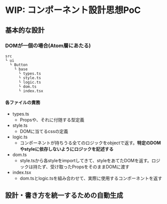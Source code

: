 # WIP: コンポーネント設計思想PoC

## 基本的な設計
### DOMが一個の場合(Atom層にあたる)
```
src
└ ui
  └ Button
    └ base
      └ types.ts
      └ style.ts
      └ logic.ts
      └ dom.ts
      └ index.tsx
```
#### 各ファイルの責務
- types.ts
  - Propsや、それに付随する型定義
- style.ts
  - DOMに当てるcssの定義
- logic.ts
  - コンポーネントが持ちうる全てのロジックをobjectで返す。**特定のDOMやstyleに依存しないようにロジックを記述する**
- dom.ts
  - style.tsから各styleをimportしてきて、styleをあてたDOMを返す。ロジックは持たず、受け取ったPropsをそのままDOMに渡す
- index.tsx
  - dom.tsとlogic.tsを組み合わせて、実際に使用するコンポーネントを返す

## 設計・書き方を統一するための自動生成
